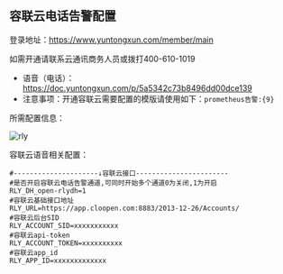 ## 容联云电话告警配置

登录地址：https://www.yuntongxun.com/member/main

如需开通请联系云通讯商务人员或拨打400-610-1019

* 语音（电话）：https://doc.yuntongxun.com/p/5a5342c73b8496dd00dce139
* 注意事项：开通容联云需要配置的模版请使用如下：`prometheus告警:{9}`

所需配置信息：

![rly](https://raw.githubusercontent.com/feiyu563/PrometheusAlert/master/doc/ronglianyun.png)


容联云语音相关配置：

```
#---------------------↓容联云接口-----------------------
#是否开启容联云电话告警通道,可同时开始多个通道0为关闭,1为开启
RLY_DH_open-rlydh=1
#容联云基础接口地址
RLY_URL=https://app.cloopen.com:8883/2013-12-26/Accounts/
#容联云后台SID
RLY_ACCOUNT_SID=xxxxxxxxxxx
#容联云api-token
RLY_ACCOUNT_TOKEN=xxxxxxxxxx
#容联云app_id
RLY_APP_ID=xxxxxxxxxxxxx
```